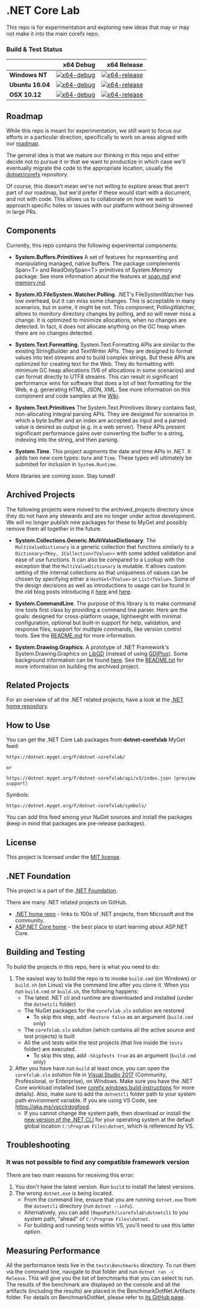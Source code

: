 # .NET Core Lab 

This repo is for experimentation and exploring new ideas that may or may not make it into the main corefx repo.

### Build & Test Status

|    | x64 Debug | x64 Release |
|:---|----------------:|------------------:|
|**Windows NT**|[![x64-debug](https://ci.dot.net/job/dotnet_corefxlab/job/master/job/windows_nt_debug/badge/icon)](https://ci.dot.net/job/dotnet_corefxlab/job/master/job/windows_nt_debug/lastCompletedBuild/testReport)|[![x64-release](https://ci.dot.net/job/dotnet_corefxlab/job/master/job/windows_nt_release/badge/icon)](https://ci.dot.net/job/dotnet_corefxlab/job/master/job/windows_nt_release/lastCompletedBuild/testReport)
|**Ubuntu 16.04**|[![x64-debug](https://ci.dot.net/job/dotnet_corefxlab/job/master/job/ubuntu16.04_debug/badge/icon)](https://ci.dot.net/job/dotnet_corefxlab/job/master/job/ubuntu16.04_debug/lastCompletedBuild/testReport)|[![x64-release](https://ci.dot.net/job/dotnet_corefxlab/job/master/job/ubuntu16.04_release/badge/icon)](https://ci.dot.net/job/dotnet_corefxlab/job/master/job/ubuntu16.04_release/lastCompletedBuild/testReport)
|**OSX 10.12**|[![x64-debug](https://ci.dot.net/job/dotnet_corefxlab/job/master/job/osx10.12_debug/badge/icon)](https://ci.dot.net/job/dotnet_corefxlab/job/master/job/osx10.12_debug/lastCompletedBuild/testReport)|[![x64-release](https://ci.dot.net/job/dotnet_corefxlab/job/master/job/osx10.12_release/badge/icon)](https://ci.dot.net/job/dotnet_corefxlab/job/master/job/osx10.12_release/lastCompletedBuild/testReport)

## Roadmap

While this repo is meant for experimentation, we still want to focus our efforts
in a particular direction, specifically to work on areas aligned with our
[roadmap](docs/roadmap.md).

The general idea is that we mature our thinking in this repo and either decide
not to pursue it or that we want to productize in which case we'll eventually
migrate the code to the appropriate location, usually the
[dotnet/corefx](https://github.com/dotnet/corefx) repository.

Of course, this doesn't mean we're not willing to explore areas that aren't part
of our roadmap, but we'd prefer if these would start with a document, and not
with code. This allows us to collaborate on how we want to approach specific
holes or issues with our platform without being drowned in large PRs.

## Components

Currently, this repo contains the following experimental components:

* **System.Buffers.Primitives**
A set of features for representing and manipulating managed, native buffers. The package complements Span\<T\> and ReadOnlySpan\<T\> primitives of System.Memory package. See more information about the features at [span.md](docs/specs/span.md) and [memory.md](docs/specs/memory.md).

* **System.IO.FileSystem.Watcher.Polling**. 
.NET's FileSystemWatcher has low overhead, but it can miss some changes. This is acceptable in many scenarios, but in some, it might be not. 
This component, PollingWatcher, allows to monitory directory changes by polling, and so will never miss a change. It is optimized to minimize 
allocations, when no changes are detected. In fact, it does not allocate anything on the GC heap when there are no changes detected.

* **System.Text.Formatting**. 
System.Text.Formatting APIs are similar to the existing StringBuilder and TextWriter APIs. 
They are designed to format values into text streams and to build complex strings. 
But these APIs are optimized for creating text for the Web. 
They do formatting with minimum GC heap allocations (1/6 of allocations in some scenarios) and can format directly to UTF8 streams. 
This can result in significant performance wins for software that does a lot of text formatting for the Web, e.g. generating HTML, JSON, XML. 
See more information on this component and code samples at the [Wiki]( https://github.com/dotnet/corefxlab/wiki). 

* **System.Text.Primitives**
The System.Text.Primitives library contains fast, non-allocating integral parsing APIs. They are designed for scenarios in which a byte buffer
and an index are accepted as input and a parsed value is desired as output (e.g. in a web server). These APIs present significant performance gains
over converting the buffer to a string, indexing into the string, and then parsing.

* **System.Time**.
This project augments the date and time APIs in .NET.  It adds two new core types: `Date` and `Time`.
These types will ultimately be submited for inclusion in `System.Runtime`.

More libraries are coming soon. Stay tuned!

[blog post]: http://blogs.msdn.com/b/dotnet/archive/2014/11/12/net-core-is-open-source.aspx

## Archived Projects

The following projects were moved to the archived_projects directory since they do not have any stewards and are no longer under active development.
We will no longer publish new packages for these to MyGet and possibly remove them all together in the future.

* **System.Collections.Generic.MultiValueDictionary**.
The `MultiValueDictionary` is a generic collection that functions similarly to a `Dictionary<TKey, ICollection<TValue>>` with some added validation
and ease of use functions. It can also be compared to a Lookup with the exception that the `MultiValueDictionary` is mutable. It allows custom 
setting of the internal collections so that uniqueness of values can be chosen by specifying either a `HashSet<TValue>` or `List<TValue>`. Some of the
design decisions as well as introductions to usage can be found in the old blog posts introducing it [here](http://blogs.msdn.com/b/dotnet/archive/2014/06/20/would-you-like-a-multidictionary.aspx) and [here](http://blogs.msdn.com/b/dotnet/archive/2014/08/05/multidictionary-becomes-multivaluedictionary.aspx).

* **System.CommandLine**.
The purpose of this library is to make command line tools first class by providing a command line parser. Here are the goals: designed for cross-platform usage, lightweight with minimal configuration, optional but built-in support for help, validation, and response files, support for multiple commands, like version control tools. See the [README.md](archived_projects/src/System.CommandLine/README.md) for more information.

* **System.Drawing.Graphics**.
A prototype of .NET Framework's System.Drawing.Graphics on [LibGD](https://en.wikipedia.org/wiki/GD_Graphics_Library) (instead of using [GDIPlus](https://en.wikipedia.org/wiki/Graphics_Device_Interface)).  Some background information can be found [here](https://blogs.msdn.microsoft.com/dotnet/2017/01/19/net-core-image-processing/).  See the [README.txt](archived_projects/src/System.Drawing.Graphics/README.txt) for more information on building the archived project.

## Related Projects

For an overview of all the .NET related projects, have a look at the
[.NET home repository](https://github.com/Microsoft/dotnet).

## How to Use
You can get the .NET Core Lab packages from **dotnet-corefxlab** MyGet feed: 

```
https://dotnet.myget.org/F/dotnet-corefxlab/

or

https://dotnet.myget.org/F/dotnet-corefxlab/api/v3/index.json (preview support)
```

Symbols:
```
https://dotnet.myget.org/F/dotnet-corefxlab/symbols/
```

You can add this feed among your NuGet sources and install the packages (keep in mind that packages are pre-release packages).

## License

This project is licensed under the [MIT license](LICENSE).

## .NET Foundation

This project is a part of the [.NET Foundation].

[.NET Foundation]: http://www.dotnetfoundation.org/projects
[.NET Foundation forums]: http://forums.dotnetfoundation.org/

There are many .NET related projects on GitHub.

- [.NET home repo](https://github.com/Microsoft/dotnet) - links to 100s of .NET projects, from Microsoft and the community.
- [ASP.NET Core home](https://github.com/aspnet/home) - the best place to start learning about ASP.NET Core.

## Building and Testing

To build the projects in this repo, here is what you need to do:

1. The easiest way to build the repo is to invoke `build.cmd` (on Windows) or `build.sh` (on Linux) via the command line after you clone it. When you run `build.cmd` or `build.sh`, the following happens:
   - The latest .NET cli and runtime are downloaded and installed (under the `dotnetcli` folder)
   - The NuGet packages for the `corefxlab.sln` solution are restored
      - To skip this step, add `-Restore false` as an argument (`build.cmd` only)
   - The `corefxlab.sln` solution (which contains all the active source and test projects) is built
   - All the unit tests witin the test projects (that live inside the `tests` folder) are executed.
      - To skip this step, add `-SkipTests true` as an argument (`build.cmd` only)
2. After you have have run `build` at least once, you can open the `corefxlab.sln` solution file in [Visual Studio 2017](https://www.visualstudio.com/downloads/) (Community, Professional, or Enterprise), on Windows. Make sure you have the .NET Core workload installed (see [corefx windows build instructions](https://github.com/dotnet/corefx/blob/master/Documentation/building/windows-instructions.md) for more details). Also, make sure to add the `dotnetcli` folder path to your system path environment variable. If you are using VS Code, see https://aka.ms/vscclrdogfood.
   - If you cannot change the system path, then download or install the [new version of the .NET CLI](https://github.com/dotnet/cli#installers-and-binaries) for your operating system at the default global location `C:\Program Files\dotnet`, which is referenced by VS.

## Troubleshooting

### It was not possible to find any compatible framework version

There are two main reasons for receiving this error:

 1. You don't have the latest version. Run `build` to install the latest versions.
 2. The wrong `dotnet.exe` is being located. 
    - From the command line, ensure that you are running `dotnet.exe` from the  `dotnetcli` directory (run `dotnet --info`).
    - Alternatively, you can add `[RepoPath]\corefxlab\dotnetcli` to you system path, "ahead" of `C:\Program Files\dotnet`.
    - For building and running tests within VS, you'll need to use this latter option.

## Measuring Performance

All the performance tests live in the `tests\Benchmarks` directory. To run them via the command line, navigate to that folder and run `dotnet run -c Release`. This will give you the list of benchmarks that you can select to run. The results of the benchmark are displayed on the console and all the artifacts (including the results) are placed in the BenchmarkDotNet.Artifacts folder. For details on BenchmarkDotNet, please refer to [its GitHub page](https://github.com/dotnet/BenchmarkDotNet).
